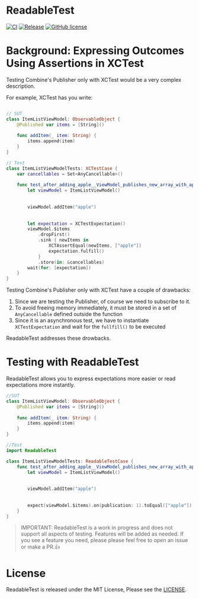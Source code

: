 # ReadableTest

[![CI](https://github.com/ShionKoga/ReadableTest/actions/workflows/main.yml/badge.svg?branch=main)](https://github.com/ShionKoga/ReadableTest/actions/workflows/main.yml)
[![Release](https://img.shields.io/github/v/release/ShionKoga/ReadableTest)](https://github.com/ShionKoga/ReadableTest/releases/latest)
[![GitHub license](https://img.shields.io/github/license/ShionKoga/ReadableTest.svg)](https://github.com/ShionKoga/ReadableTest/blob/master/LICENSE)

# Background: Expressing Outcomes Using Assertions in XCTest

Testing Combine's Publisher only with XCTest would be a very complex description.

For example, XCTest has you write:

```Swift

// SUT
class ItemListViewModel: ObservableObject {
    @Published var items = [String]()
    
    func addItem(_ item: String) {
        items.append(item)
    }
}

// Test
class ItemListViewModelTests: XCTestCase {
    var cancellables = Set<AnyCancellable>()
    
    func test_after_adding_apple__ViewModel_publishes_new_array_with_appleadded() {
        let viewModel = ItemListViewModel()
        
        
        viewModel.addItem("apple")
        
        
        let expectation = XCTestExpectation()
        viewModel.$items
            .dropFirst()
            .sink { newItems in
                XCTAssertEqual(newItems, ["apple"])
                expectation.fulfill()
            }
            .store(in: &cancellables)
        wait(for: [expectation])
    }
}
```
Testing Combine's Publisher only with XCTest have a couple of drawbacks:

1. Since we are testing the Publisher, of course we need to subscribe to it.
2. To avoid freeing memory immediately, it must be stored in a set of `AnyCancellable` defined outside the function
3. Since it is an asynchronous test, we have to instantiate `XCTestExpectation` and wait for the `fullfill()` to be executed

ReadableTest addresses these drowbacks.

# Testing with ReadableTest

ReadableTest allows you to express expectations more easier or read expectations more instantly.

```Swift
//SUT
class ItemListViewModel: ObservableObject {
    @Published var items = [String]()
    
    func addItem(_ item: String) {
        items.append(item)
    }
}

//Test
import ReadableTest

class ItemListViewModelTests: ReadableTestCase {
    func test_after_adding_apple__ViewModel_publishes_new_array_with_apple_added() {
        let viewModel = ItemListViewModel()
        
        
        viewModel.addItem("apple")
        
        
        expect(viewModel.$items).on(publication: 1).toEqual(["apple"])
    }
}
```

> IMPORTANT: ReadableTest is a work in progress and does not support all aspects of testing. Features will be added as needed. If you see a feature you need, please please feel free to open an issue or make a PR.👍

# License

ReadableTest is released under the MIT License, Please see the [LICENSE](/LICENSE).
